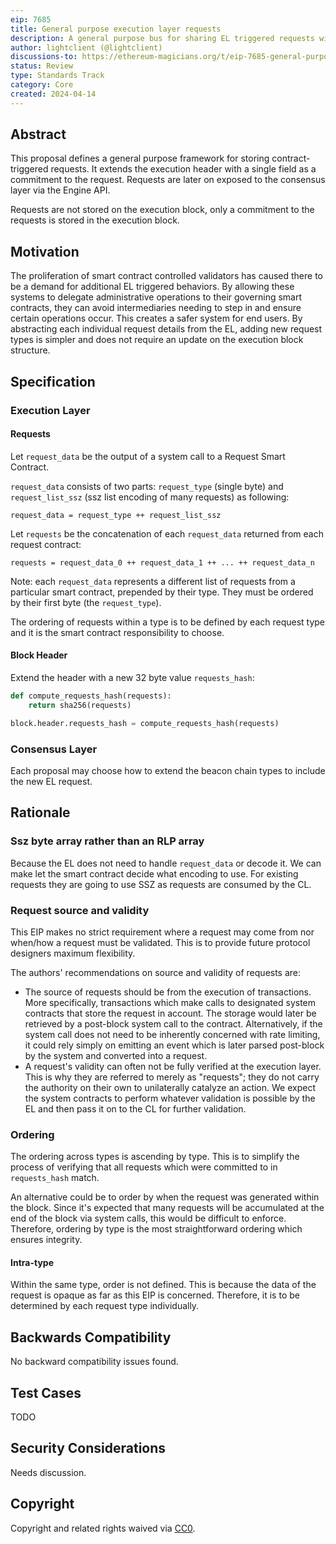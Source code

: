 ```yaml
---
eip: 7685
title: General purpose execution layer requests
description: A general purpose bus for sharing EL triggered requests with the CL
author: lightclient (@lightclient)
discussions-to: https://ethereum-magicians.org/t/eip-7685-general-purpose-execution-layer-requests/19668
status: Review
type: Standards Track
category: Core
created: 2024-04-14
---
```


## Abstract

This proposal defines a general purpose framework for storing contract-triggered
requests. It extends the execution header with a single field as a commitment to
the request. Requests are later on exposed to the consensus layer via the
Engine API.

Requests are not stored on the execution block, only a commitment to the requests
is stored in the execution block.

## Motivation

The proliferation of smart contract controlled validators has caused there to be
a demand for additional EL triggered behaviors. By allowing these systems to
delegate administrative operations to their governing smart contracts, they can
avoid intermediaries needing to step in and ensure certain operations occur.
This creates a safer system for end users. By abstracting each individual request
details from the EL, adding new request types is simpler and does not require an
update on the execution block structure.

## Specification

### Execution Layer

#### Requests

Let `request_data` be the output of a system call to a Request Smart Contract.

`request_data` consists of two parts: `request_type` (single byte) and
`request_list_ssz` (ssz list encoding of many requests) as following:

```
request_data = request_type ++ request_list_ssz
```

Let `requests` be the concatenation of each `request_data` returned from each request
contract:

```
requests = request_data_0 ++ request_data_1 ++ ... ++ request_data_n
```

Note: each `request_data` represents a different list of requests from a particular
smart contract, prepended by their type. They must be ordered by their first byte
(the `request_type`).

The ordering of requests within a type is to be defined by each request type and it
is the smart contract responsibility to choose.

#### Block Header

Extend the header with a new 32 byte value `requests_hash`:

```python
def compute_requests_hash(requests):
    return sha256(requests)

block.header.requests_hash = compute_requests_hash(requests)
```

### Consensus Layer

Each proposal may choose how to extend the beacon chain types to include the new
EL request.

## Rationale

### Ssz byte array rather than an RLP array

Because the EL does not need to handle `request_data` or decode it. We can make let
the smart contract decide what encoding to use. For existing requests they are going
to use SSZ as requests are consumed by the CL.

### Request source and validity

This EIP makes no strict requirement where a request may come from nor when/how
a request must be validated. This is to provide future protocol designers
maximum flexibility.

The authors' recommendations on source and validity of requests are:

* The source of requests should be from the execution of transactions. More
  specifically, transactions which make calls to designated system contracts
  that store the request in account. The storage would later be retrieved by a
  post-block system call to the contract. Alternatively, if the system call does
  not need to be inherently concerned with rate limiting, it could rely simply
  on emitting an event which is later parsed post-block by the system and
  converted into a request.
* A request's validity can often not be fully verified at the execution layer.
  This is why they are referred to merely as "requests"; they do not carry the
  authority on their own to unilaterally catalyze an action. We expect the system
  contracts to perform whatever validation is possible by the EL and then pass
  it on to the CL for further validation.

### Ordering

The ordering across types is ascending by type. This is to simplify the process
of verifying that all requests which were committed to in `requests_hash` match.

An alternative could be to order by when the request was generated within the
block. Since it's expected that many requests will be accumulated at the end of
the block via system calls, this would be difficult to enforce. Therefore,
ordering by type is the most straightforward ordering which ensures integrity.

#### Intra-type

Within the same type, order is not defined. This is because the data of the
request is opaque as far as this EIP is concerned. Therefore, it is to be
determined by each request type individually.

## Backwards Compatibility

No backward compatibility issues found.

## Test Cases

TODO

## Security Considerations

Needs discussion.

## Copyright

Copyright and related rights waived via [CC0](../LICENSE.md).
